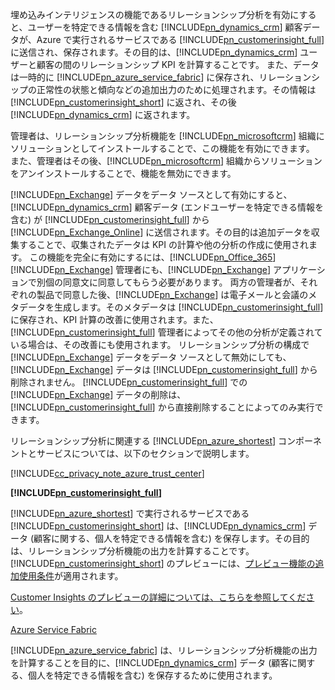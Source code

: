 埋め込みインテリジェンスの機能であるリレーションシップ分析を有効にすると、ユーザーを特定できる情報を含む [!INCLUDE[pn_dynamics_crm](pn-dynamics-crm.md)] 顧客データが、Azure で実行されるサービスである [!INCLUDE[pn_customerinsight_full](pn-customer-insights-full.md)] に送信され、保存されます。その目的は、[!INCLUDE[pn_dynamics_crm](pn-dynamics-crm.md)] ユーザーと顧客の間のリレーションシップ KPI を計算することです。 また、データは一時的に [!INCLUDE[pn_azure_service_fabric](pn-azure-service-fabric.md)] に保存され、リレーションシップの正常性の状態と傾向などの追加出力のために処理されます。その情報は [!INCLUDE[pn_customerinsight_short](pn-customer-insights-short.md)] に返され、その後 [!INCLUDE[pn_dynamics_crm](pn-dynamics-crm.md)] に返されます。  
  
 管理者は、リレーションシップ分析機能を [!INCLUDE[pn_microsoftcrm](pn-microsoftcrm.md)] 組織にソリューションとしてインストールすることで、この機能を有効にできます。 また、管理者はその後、[!INCLUDE[pn_microsoftcrm](pn-microsoftcrm.md)] 組織からソリューションをアンインストールすることで、機能を無効にできます。  
  
 [!INCLUDE[pn_Exchange](pn-exchange.md)] データをデータ ソースとして有効にすると、[!INCLUDE[pn_dynamics_crm](pn-dynamics-crm.md)] 顧客データ (エンドユーザーを特定できる情報を含む) が [!INCLUDE[pn_customerinsight_full](pn-customer-insights-full.md)] から [!INCLUDE[pn_Exchange_Online](pn-exchange-online.md)] に送信されます。その目的は追加データを収集することで、収集されたデータは KPI の計算や他の分析の作成に使用されます。  この機能を完全に有効にするには、[!INCLUDE[pn_Office_365](pn-office-365.md)][!INCLUDE[pn_Exchange](pn-exchange.md)] 管理者にも、[!INCLUDE[pn_Exchange](pn-exchange.md)] アプリケーションで別個の同意文に同意してもらう必要があります。  両方の管理者が、それぞれの製品で同意した後、[!INCLUDE[pn_Exchange](pn-exchange.md)] は電子メールと会議のメタデータを生成します。そのメタデータは [!INCLUDE[pn_customerinsight_full](pn-customer-insights-full.md)] に保存され、KPI 計算の改善に使用されます。また、[!INCLUDE[pn_customerinsight_full](pn-customer-insights-full.md)] 管理者によってその他の分析が定義されている場合は、その改善にも使用されます。 リレーションシップ分析の構成で [!INCLUDE[pn_Exchange](pn-exchange.md)] データをデータ ソースとして無効にしても、[!INCLUDE[pn_Exchange](pn-exchange.md)] データは [!INCLUDE[pn_customerinsight_full](pn-customer-insights-full.md)] から削除されません。  [!INCLUDE[pn_customerinsight_full](pn-customer-insights-full.md)] での [!INCLUDE[pn_Exchange](pn-exchange.md)] データの削除は、[!INCLUDE[pn_customerinsight_full](pn-customer-insights-full.md)] から直接削除することによってのみ実行できます。  
  
 リレーションシップ分析に関連する [!INCLUDE[pn_azure_shortest](pn-azure-shortest.md)] コンポーネントとサービスについては、以下のセクションで説明します。  
  
 [!INCLUDE[cc_privacy_note_azure_trust_center](cc-privacy-note-azure-trust-center.md)]  
  
 **[!INCLUDE[pn_customerinsight_full](pn-customer-insights-full.md)]**  
  
 [!INCLUDE[pn_azure_shortest](pn-azure-shortest.md)] で実行されるサービスである [!INCLUDE[pn_customerinsight_short](pn-customer-insights-short.md)] は、[!INCLUDE[pn_dynamics_crm](pn-dynamics-crm.md)] データ (顧客に関する、個人を特定できる情報を含む) を保存します。その目的は、リレーションシップ分析機能の出力を計算することです。 [!INCLUDE[pn_customerinsight_short](pn-customer-insights-short.md)] のプレビューには、[プレビュー機能の追加使用条件](http://go.microsoft.com/fwlink/p/?LinkId=511446)が適用されます。  
  
 [Customer Insights のプレビューの詳細については、こちらを参照してください](https://azure.microsoft.com/services/customer-insights/)。  
  
 [Azure Service Fabric](https://azure.microsoft.com/services/service-fabric/)  
  
 [!INCLUDE[pn_azure_service_fabric](pn-azure-service-fabric.md)] は、リレーションシップ分析機能の出力を計算することを目的に、[!INCLUDE[pn_dynamics_crm](pn-dynamics-crm.md)] データ (顧客に関する、個人を特定できる情報を含む) を保存するために使用されます。